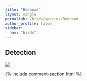 ```yaml
---
title: "Redhead"
layout: single
permalink: /birds/species/Redhead
author_profile: false
sidebar:
  nav: "birds"
---
```


<h2>Detection</h2>

<img src="https://beallen.github.io/DevelopmentWebsite/assets/images/birds/Redhead/det.jpg">

{% include comment-section.html %}

